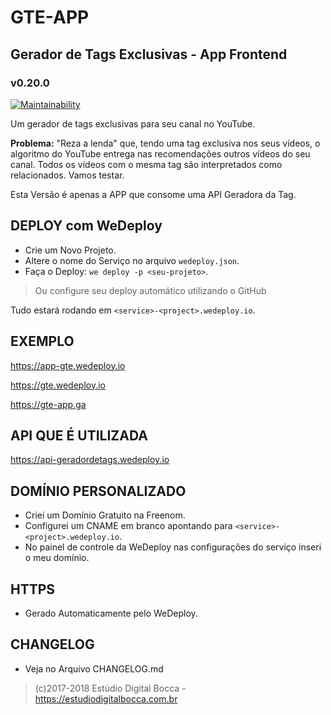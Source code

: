 # GTE-APP

## Gerador de Tags Exclusivas - App Frontend

### v0.20.0

[![Maintainability](https://api.codeclimate.com/v1/badges/6acf83274edb76dfe6c7/maintainability)](https://codeclimate.com/github/digitalbocca/gte-app/maintainability)

Um gerador de tags exclusivas para seu canal no YouTube.

**Problema:** "Reza a lenda" que, tendo uma tag exclusiva nos seus vídeos, o algoritmo do YouTube entrega nas recomendações outros vídeos do seu canal. Todos os vídeos com o mesma tag são interpretados como relacionados. Vamos testar.

Esta Versão é apenas a APP que consome uma API Geradora da Tag.

## DEPLOY com WeDeploy

- Crie um Novo Projeto.
- Altere o nome do Serviço no arquivo `wedeploy.json`.
- Faça o Deploy: `we deploy -p <seu-projeto>`.

> Ou configure seu deploy automático utilizando o GitHub

Tudo estará rodando em `<service>-<project>.wedeploy.io`.

## EXEMPLO

<https://app-gte.wedeploy.io>

<https://gte.wedeploy.io>

<https://gte-app.ga>

## API QUE É UTILIZADA

<https://api-geradordetags.wedeploy.io>

## DOMÍNIO PERSONALIZADO

- Criei um Domínio Gratuito na Freenom.
- Configurei um CNAME em branco apontando para `<service>-<project>.wedeploy.io`.
- No painel de controle da WeDeploy nas configurações do serviço inseri o meu domínio.

## HTTPS

- Gerado Automaticamente pelo WeDeploy.

## CHANGELOG

- Veja no Arquivo CHANGELOG.md

>(c)2017-2018 Estúdio Digital Bocca - <https://estudiodigitalbocca.com.br>